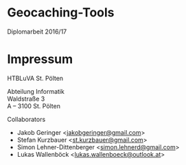 # Geocaching-Tools

Diplomarbeit 2016/17

# Impressum
HTBLuVA St. Pölten

Abteilung Informatik  
Waldstraße 3  
A – 3100 St. Pölten

Collaborators
- Jakob Geringer &lt;jakobgeringer@gmail.com&gt;
- Stefan Kurzbauer &lt;st.kurzbauer@gmail.com&gt;
- Simon Lehner-Dittenberger &lt;simon.lehnerd@gmail.com&gt;
- Lukas Wallenböck &lt;lukas.wallenboeck@outlook.at&gt;
